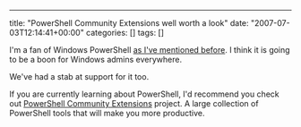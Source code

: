 ---
title: "PowerShell Community Extensions well worth a look"
date: "2007-07-03T12:14:41+00:00"
categories: []
tags: []

I'm a fan of Windows PowerShell <a href="http://techteapot.com/heads-up-windows-powershell/">as I've mentioned before</a>. I think it is going to be a boon for Windows admins everywhere.

We've had a stab at support for it too.

If you are currently learning about PowerShell, I'd recommend you check out <a href="http://www.codeplex.com/PowerShellCX/">PowerShell Community Extensions</a> project. A large collection of PowerShell tools that will make you more productive.
